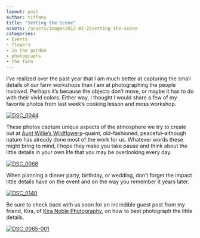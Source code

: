 ```yaml
---
layout: post
author: tiffany
title: "Setting the Scene"
assets: /assets/images2012-02-25setting-the-scene
categories: 
- Events
- flowers
- in the garden
- photographs
- the farm
---
```


I’ve realized over the past year that I am much better at capturing the small details of our farm workshops than I am at photographing the people involved. Perhaps it’s because the objects don’t move, or maybe it has to do with their vivid colors. Either way, I thought I would share a few of my favorite photos from last week’s cooking lesson and moss workshop.

[![](jekyll_uploads/2012/02/DSC_0044-575x381.jpg "DSC_0044")](http://www.sweetpeonies.com/2012/02/setting-the-scene/dsc_0044/)

These photos capture unique aspects of the atmosphere we try to create out at [Aunt Willie’s Wildflowers](http://www.auntwillieswildflowers.com)–quaint, old-fashioned, peaceful–although nature has already done most of the work for us. Whatever words these might bring to mind, I hope they make you take pause and think about the little details in your own life that you may be overlooking every day.

[![](jekyll_uploads/2012/02/DSC_0068-575x381.jpg "DSC_0068")](http://www.sweetpeonies.com/2012/02/setting-the-scene/dsc_0068/)

When planning a dinner party, birthday, or wedding, don’t forget the impact little details have on the event and on the way you remember it years later.

[![](jekyll_uploads/2012/02/DSC_0140-575x381.jpg "DSC_0140")](http://www.sweetpeonies.com/2012/02/setting-the-scene/dsc_0140/)

Be sure to check back with us soon for an incredible guest post from my friend, Kira, of [Kira Noble Photography](http://www.kiranoblephotographyblog.com/), on how to best photograph the little details.

[![](jekyll_uploads/2012/02/DSC_0065-001-575x381.jpg "DSC_0065-001")](http://www.sweetpeonies.com/2012/02/setting-the-scene/dsc_0065-001/)